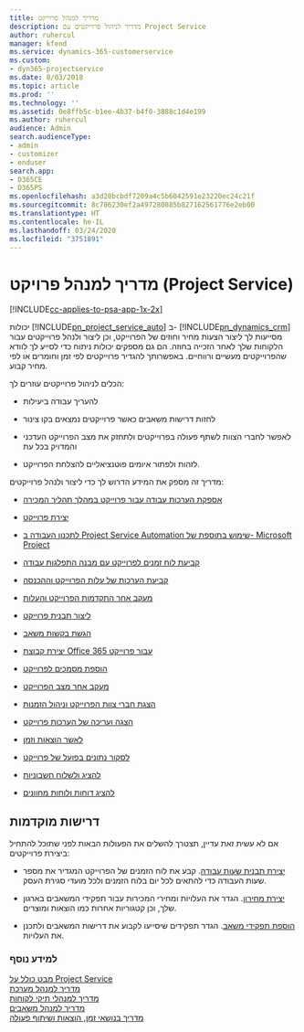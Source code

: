 ```yaml
---
title: מדריך למנהל פרוייקט
description: מדריך לניהול פרוייקטים עם Project Service
author: ruhercul
manager: kfend
ms.service: dynamics-365-customerservice
ms.custom:
- dyn365-projectservice
ms.date: 8/03/2018
ms.topic: article
ms.prod: ''
ms.technology: ''
ms.assetid: 0e8ffb5c-b1ee-4b37-b4f0-3888c1d4e199
ms.author: ruhercul
audience: Admin
search.audienceType:
- admin
- customizer
- enduser
search.app:
- D365CE
- D365PS
ms.openlocfilehash: a3d28bcbdf7209a4c5b6042591e23220ec24c21f
ms.sourcegitcommit: 8c786230ef2a497280885b827162561776e2eb00
ms.translationtype: HT
ms.contentlocale: he-IL
ms.lasthandoff: 03/24/2020
ms.locfileid: "3751891"
---
```

# <a name="project-manager-guide-project-service"></a>מדריך למנהל פרויקט (Project Service)

[!INCLUDE[cc-applies-to-psa-app-1x-2x](../includes/cc-applies-to-psa-app-1x-2x.md)]

יכולות [!INCLUDE[pn_project_service_auto](../includes/pn-project-service-auto.md)] ב- [!INCLUDE[pn_dynamics_crm](../includes/pn-dynamics-crm.md)] מסייעות לך ליצור הצעות מחיר וחוזים של הפרוייקט, וכן ליצור ולנהל פרוייקטים עבור הלקוחות שלך לאחר הזכייה בחוזה. הם גם מספקים יכולות ניתוח כדי לסייע לך לוודא שהפרוייקטים מעשיים ורווחיים. באפשרותך להגדיר פרוייקטים לפי זמן וחומרים או לפי מחיר קבוע.  
  
 הכלים לניהול פרוייקטים עוזרים לך:  
  
-   להעריך עבודה ביעילות  
  
-   לחזות דרישות משאבים כאשר פרוייקטים נמצאים בקו צינור  
  
-   לאפשר לחברי הצוות לשתף פעולה בפרוייקטים ולתחזק את מצב הפרוייקט העדכני והמדויק בכל עת  
  
-   לזהות ולפתור איומים פוטנציאליים להצלחת הפרוייקט.  
  
מדריך זה מספק את המידע הדרוש לך כדי ליצור ולנהל פרוייקטים:  
  
-   [אספקת הערכות עבודה עבור פרוייקט במהלך תהליך המכירה](../project-service/provide-estimates-project-during-sales-process.md)  
  
-   [יצירת פרוייקט](../project-service/create-project.md)  
  
-   [שימוש בתוספת של ‏‫Project Service Automation‬ לתכנון העבודה ב- Microsoft Project](../project-service/add-plan-work-microsoft-project.md)  
  
-   [קביעת לוח זמנים לפרוייקט עם מבנה התפלגות עבודה](../project-service/schedule-project-work-breakdown-structure.md)  
  
-   [‏‫‏‫קביעת הערכות של עלות הפרוייקט וההכנסה](../project-service/determine-project-cost-revenue-estimates.md)  
  
-   [מעקב אחר התקדמות הפרוייקט והעלות](../project-service/track-project-progress-cost.md)  
  
-   [ליצור תבנית פרוייקט](../project-service/create-project-template.md)  
  
-   [הגשת בקשות משאב](../project-service/submit-resource-requests.md)  
  
-   [יצירת קבוצת Office 365 עבור פרוייקט](../project-service/create-office-365-group-project.md)  
  
-   [‏‫הוספת מסמכים לפרוייקט](../project-service/add-documents-project.md)  
  
-   [‏‫מעקב אחר מצב הפרוייקט](../project-service/track-project-status.md)  
  
-   [הצגת חברי צוות הפרוייקט וניהול הזמנות](../project-service/view-project-team-members-manage-bookings.md)  
  
-   [הצגה ועריכה של הערכות פרוייקט](../project-service/view-edit-project-estimates.md)  
  
-   [לאשר הוצאות וזמן](../project-service/approve-time-expenses.md)  
  
-   [לסקור נתונים בפועל של פרוייקט](../project-service/review-project-actuals.md)  
  
-   [להציג ולשלוח חשבוניות](../project-service/view-send-invoices.md)  
  
-   [להציג דוחות ולוחות מחוונים](../project-service/view-dashboards-reports.md)  
  
## <a name="prerequisites"></a>דרישות מוקדמות  
 אם לא עשית זאת עדיין, תצטרך להשלים את הפעולות הבאות לפני שתוכל להתחיל ביצירת פרוייקטים:  
  
-   [יצירת תבנית שעות עבודה](../project-service/create-work-hours-template.md). קבע את לוח הזמנים של הפרוייקט המגדיר את מספר שעות העבודה כדי להתאים לכל יום בלוח הזמנים ולכל מועדי סגירת העסק.  
  
-   [יצירת מחירון](../project-service/create-price-list.md). הגדר את העלויות ומחירי המכירות עבור תפקידי המשאבים בארגון שלך, וכן קטגוריות אחרות כמו הוצאות ומוצרים.  
  
-   [הוספת תפקידי משאב](../project-service/add-resource-roles.md). הגדר תפקידים שיסייעו לקבוע את דרישות המשאבים ולתכנן את העלויות.  
  
### <a name="see-also"></a>למידע נוסף  
 [מבט כולל על Project Service](../project-service/overview.md)   
 [מדריך למנהל מערכת](../project-service/admin-guide.md)   
 [מדריך למנהלי תיקי לקוחות](../project-service/account-manager-guide.md)   
 [מדריך למנהל משאבים](../project-service/resource-manager-guide.md)   
 [‏‫מדריך בנושאי זמן, הוצאות ושיתוף פעולה](../project-service/time-expense-collaboration-guide.md)

